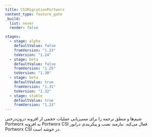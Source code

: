 ```yaml
---
title: CSIMigrationPortworx
content_type: feature_gate
_build:
  list: never
  render: false

stages:
  - stage: alpha
    defaultValue: false
    fromVersion: "1.23"
    toVersion: "1.24"
  - stage: beta
    defaultValue: false
    fromVersion: "1.25"
    toVersion: "1.30"
  - stage: beta
    defaultValue: true
    fromVersion: "1.31"
    toVersion: "1.32"
  - stage: stable
    defaultValue: true
    fromVersion: "1.33"
---
```

شیم‌ها و منطق ترجمه را برای مسیریابی عملیات حجمی از افزونه درون‌درختی Portworx به افزونه Portworx CSI فعال می‌کند.
نیازمند نصب و پیکربندی درایور Portworx CSI در خوشه است.
